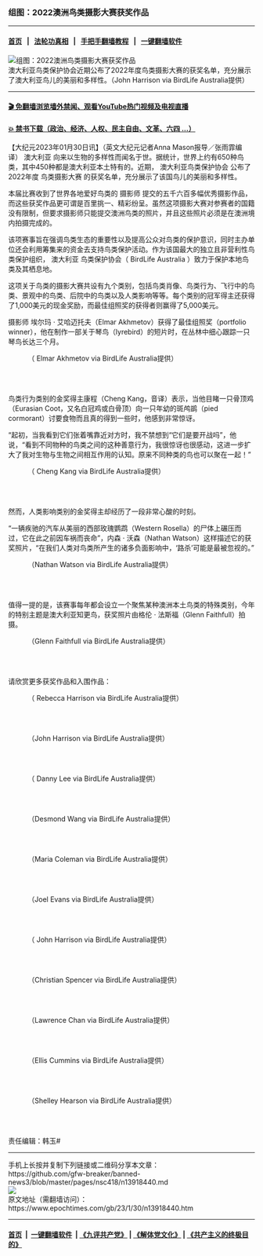 ### 组图：2022澳洲鸟类摄影大赛获奖作品
------------------------

#### [首页](https://github.com/gfw-breaker/banned-news3/blob/master/README.md) &nbsp;&nbsp;|&nbsp;&nbsp; [法轮功真相](https://github.com/begood0513/basic/blob/master/README.md)  &nbsp;&nbsp;|&nbsp;&nbsp; [手把手翻墙教程](https://github.com/gfw-breaker/guides/wiki)  &nbsp;&nbsp;|&nbsp;&nbsp; [一键翻墙软件](https://github.com/gfw-breaker/nogfw/blob/master/README.md)  



<div><img alt="组图：2022澳洲鸟类摄影大赛获奖作品" class="attachment-djy_600_400 size-djy_600_400 wp-post-image" src="https://i.epochtimes.com/assets/uploads/2023/01/id13918454-BirdLife-Australia-1-600x400.png"/>
<div class="caption">
 澳大利亚鸟类保护协会近期公布了2022年度鸟类摄影大赛的获奖名单，充分展示了澳大利亚鸟儿的美丽和多样性。（John Harrison via BirdLife Australia提供）
</div></div><hr/>

#### [ 🎬  免翻墙浏览墙外禁闻、观看YouTube热门视频及电视直播](https://github.com/gfw-breaker/HelloWorld)

#### [ 💥  禁书下载（政治、经济、人权、民主自由、文革、六四 ...）](https://github.com/gfw-breaker/books/blob/master/README.md)

<div><p>
 【大纪元2023年01月30日讯】（英文大纪元记者Anna Mason报导／张雨霏编译）
 <ok href="https://www.epochtimes.com/gb/tag/%E6%BE%B3%E5%A4%A7%E5%88%A9%E4%BA%9A.html">
  澳大利亚
 </ok>
 向来以生物的多样性而闻名于世。据统计，世界上约有650种鸟类，其中450种都是澳大利亚本土特有的。近期，
 <ok href="https://www.epochtimes.com/gb/tag/%E6%BE%B3%E5%A4%A7%E5%88%A9%E4%BA%9A%E9%B8%9F%E7%B1%BB%E4%BF%9D%E6%8A%A4%E5%8D%8F%E4%BC%9A.html">
  澳大利亚鸟类保护协会
 </ok>
 公布了2022年度
 <ok href="https://www.epochtimes.com/gb/tag/%E9%B8%9F%E7%B1%BB%E6%91%84%E5%BD%B1%E5%A4%A7%E8%B5%9B.html">
  鸟类摄影大赛
 </ok>
 的获奖名单，充分展示了该国鸟儿的美丽和多样性。
</p>
<p>
 本届比赛收到了世界各地爱好鸟类的
 <ok href="https://www.epochtimes.com/gb/tag/%E6%91%84%E5%BD%B1%E5%B8%88.html">
  摄影师
 </ok>
 提交的五千六百多幅优秀摄影作品，而这些获奖作品更可谓是百里挑一、精彩纷呈。虽然这项摄影大赛对参赛者的国籍没有限制，但要求摄影师只能提交澳洲鸟类的照片，并且这些照片必须是在澳洲境内拍摄完成的。
</p>
<p>
 该项赛事旨在强调鸟类生态的重要性以及提高公众对鸟类的保护意识，同时主办单位还会利用筹集来的资金去支持鸟类保护活动。作为该国最大的独立且非营利性鸟类保护组织，
 <ok href="https://www.epochtimes.com/gb/tag/%E6%BE%B3%E5%A4%A7%E5%88%A9%E4%BA%9A.html">
  澳大利亚
 </ok>
 鸟类保护协会（
 <ok href="https://www.birdlifephotoaward.org.au/">
  BirdLife Australia
 </ok>
 ）致力于保护本地鸟类及其栖息地。
</p>
<p>
 这项关于鸟类的摄影大赛共设有九个类别，包括鸟类肖像、鸟类行为、飞行中的鸟类、景观中的鸟类、后院中的鸟类以及人类影响等等。每个类别的冠军得主还获得了1,000美元的现金奖励，而最佳组照奖的获得者则赢得了5,000美元。
</p>
<p>
 <ok href="https://www.epochtimes.com/gb/tag/%E6%91%84%E5%BD%B1%E5%B8%88.html">
  摄影师
 </ok>
 埃尔玛
 <span style="font-weight: 400;">
  ‧
 </span>
 <span style="font-weight: 400;">
  艾哈迈托夫（Elmar Akhmetov）获得了最佳组照奖（portfolio winner），他在制作一部关于琴鸟（lyrebird）的短片时，在丛林中细心跟踪一只琴鸟长达三个月。
 </span>
</p>
<figure aria-describedby="caption-attachment-13918459" class="wp-caption aligncenter" id="attachment_13918459" style="width: 600px">
 <ok href="https://i.epochtimes.com/assets/uploads/2023/01/id13918459-Cupids-arrow-by-Elmar-Akhmetov.jpg" target="_blank">
  <img alt="" class="wp-image-13918459" src="https://i.epochtimes.com/assets/uploads/2023/01/id13918459-Cupids-arrow-by-Elmar-Akhmetov.jpg"/>
 </ok>
 <br/><figcaption class="wp-caption-text" id="caption-attachment-13918459">
  （ Elmar Akhmetov via BirdLife Australia提供）
 </figcaption><br/>
</figure><br/>
<p>
 鸟类行为类别的金奖得主康程（Cheng Kang，音译）表示，当他目睹一只骨顶鸡（Eurasian Coot，又名白冠鸡或白骨顶）向一只年幼的斑鸬鹚（pied cormorant）讨要食物而且真的得到一些时，他感到非常惊讶。
</p>
<p>
 “起初，当我看到它们张着嘴靠近对方时，我不禁想到“它们是要开战吗”，他说，“看到不同物种的鸟类之间的这种善意行为，我很惊讶也很感动，这进一步扩大了我对生物与生物之间相互作用的认知。原来不同种类的鸟也可以聚在一起！”
</p>
<figure aria-describedby="caption-attachment-13918456" class="wp-caption aligncenter" id="attachment_13918456" style="width: 600px">
 <ok href="https://i.epochtimes.com/assets/uploads/2023/01/id13918456-BirdLife-Australia-3.png" target="_blank">
  <img alt="" class="wp-image-13918456" src="https://i.epochtimes.com/assets/uploads/2023/01/id13918456-BirdLife-Australia-3.png"/>
 </ok>
 <br/><figcaption class="wp-caption-text" id="caption-attachment-13918456">
  （ Cheng Kang via BirdLife Australia提供）
 </figcaption><br/>
</figure><br/>
<p>
 然而，人类影响类别的金奖得主却经历了一段非常心酸的时刻。
</p>
<p>
 “一辆疾驰的汽车从美丽的西部玫瑰鹦鹉（Western Rosella）的尸体上碾压而过，它在此之前因车祸而丧命”，内森
 <span style="font-weight: 400;">
  ‧
 </span>
 <span style="font-weight: 400;">
  沃森（Nathan Watson）这样描述它的获奖照片，“在我们人类对鸟类所产生的诸多负面影响中，‘路杀’可能是最被忽视的。”
 </span>
</p>
<figure aria-describedby="caption-attachment-13918465" class="wp-caption aligncenter" id="attachment_13918465" style="width: 601px">
 <ok href="https://i.epochtimes.com/assets/uploads/2023/01/id13918465-Over-the-rainbow.jpg" target="_blank">
  <img alt="" class="wp-image-13918465" src="https://i.epochtimes.com/assets/uploads/2023/01/id13918465-Over-the-rainbow.jpg"/>
 </ok>
 <br/><figcaption class="wp-caption-text" id="caption-attachment-13918465">
  （Nathan Watson via BirdLife Australia提供）
 </figcaption><br/>
</figure><br/>
<p>
 值得一提的是，该赛事每年都会设立一个聚焦某种澳洲本土鸟类的特殊类别，今年的特别主题是澳大利亚知更鸟，获奖照片由格伦
 <span style="font-weight: 400;">
  ‧
 </span>
 <span style="font-weight: 400;">
  法斯福（Glenn Faithfull）拍摄。
 </span>
</p>
<figure aria-describedby="caption-attachment-13918467" class="wp-caption aligncenter" id="attachment_13918467" style="width: 599px">
 <ok href="https://i.epochtimes.com/assets/uploads/2023/01/id13918467-Yellow.jpg" target="_blank">
  <img alt="" class="wp-image-13918467" src="https://i.epochtimes.com/assets/uploads/2023/01/id13918467-Yellow.jpg"/>
 </ok>
 <br/><figcaption class="wp-caption-text" id="caption-attachment-13918467">
  （Glenn Faithfull via BirdLife Australia提供）
 </figcaption><br/>
</figure><br/>
<p>
 请欣赏更多获奖作品和入围作品：
</p>
<figure aria-describedby="caption-attachment-13918457" class="wp-caption aligncenter" id="attachment_13918457" style="width: 601px">
 <ok href="https://i.epochtimes.com/assets/uploads/2023/01/id13918457-BirdLife-Australia-4.png" target="_blank">
  <img alt="" class="wp-image-13918457" src="https://i.epochtimes.com/assets/uploads/2023/01/id13918457-BirdLife-Australia-4.png"/>
 </ok>
 <br/><figcaption class="wp-caption-text" id="caption-attachment-13918457">
  （ Rebecca Harrison via BirdLife Australia提供）
 </figcaption><br/>
</figure><br/>
<figure aria-describedby="caption-attachment-13918454" class="wp-caption aligncenter" id="attachment_13918454" style="width: 601px">
 <ok href="https://i.epochtimes.com/assets/uploads/2023/01/id13918454-BirdLife-Australia-1.png" target="_blank">
  <img alt="" class="wp-image-13918454" src="https://i.epochtimes.com/assets/uploads/2023/01/id13918454-BirdLife-Australia-1.png"/>
 </ok>
 <br/><figcaption class="wp-caption-text" id="caption-attachment-13918454">
  （John Harrison via BirdLife Australia提供）
 </figcaption><br/>
</figure><br/>
<figure aria-describedby="caption-attachment-13918455" class="wp-caption aligncenter" id="attachment_13918455" style="width: 601px">
 <ok href="https://i.epochtimes.com/assets/uploads/2023/01/id13918455-BirdLife-Australia-2.png" target="_blank">
  <img alt="" class="wp-image-13918455" src="https://i.epochtimes.com/assets/uploads/2023/01/id13918455-BirdLife-Australia-2.png"/>
 </ok>
 <br/><figcaption class="wp-caption-text" id="caption-attachment-13918455">
  （ Danny Lee via BirdLife Australia提供）
 </figcaption><br/>
</figure><br/>
<figure aria-describedby="caption-attachment-13918452" class="wp-caption aligncenter" id="attachment_13918452" style="width: 600px">
 <ok href="https://i.epochtimes.com/assets/uploads/2023/01/id13918452-Australian-Wood-Duck-1.jpg" target="_blank">
  <img alt="" class="wp-image-13918452" src="https://i.epochtimes.com/assets/uploads/2023/01/id13918452-Australian-Wood-Duck-1.jpg"/>
 </ok>
 <br/><figcaption class="wp-caption-text" id="caption-attachment-13918452">
  （Desmond Wang via BirdLife Australia提供）
 </figcaption><br/>
</figure><br/>
<figure aria-describedby="caption-attachment-13918453" class="wp-caption aligncenter" id="attachment_13918453" style="width: 600px">
 <ok href="https://i.epochtimes.com/assets/uploads/2023/01/id13918453-Birdlife-Australia.png" target="_blank">
  <img alt="" class="wp-image-13918453" src="https://i.epochtimes.com/assets/uploads/2023/01/id13918453-Birdlife-Australia.png"/>
 </ok>
 <br/><figcaption class="wp-caption-text" id="caption-attachment-13918453">
  （Maria Coleman via BirdLife Australia提供）
 </figcaption><br/>
</figure><br/>
<figure aria-describedby="caption-attachment-13918463" class="wp-caption aligncenter" id="attachment_13918463" style="width: 600px">
 <ok href="https://i.epochtimes.com/assets/uploads/2023/01/id13918463-Hanging-for-breakfast-by-Joel-Evans--e1675060452959.jpg" target="_blank">
  <img alt="" class="wp-image-13918463" src="https://i.epochtimes.com/assets/uploads/2023/01/id13918463-Hanging-for-breakfast-by-Joel-Evans--e1675060452959.jpg"/>
 </ok>
 <br/><figcaption class="wp-caption-text" id="caption-attachment-13918463">
  （Joel Evans via BirdLife Australia提供）
 </figcaption><br/>
</figure><br/>
<figure aria-describedby="caption-attachment-13918458" class="wp-caption aligncenter" id="attachment_13918458" style="width: 600px">
 <ok href="https://i.epochtimes.com/assets/uploads/2023/01/id13918458-Bullers-Albatross-by-John-Harrison.jpg" target="_blank">
  <img alt="" class="wp-image-13918458" src="https://i.epochtimes.com/assets/uploads/2023/01/id13918458-Bullers-Albatross-by-John-Harrison.jpg"/>
 </ok>
 <br/><figcaption class="wp-caption-text" id="caption-attachment-13918458">
  （ John Harrison via BirdLife Australia提供）
 </figcaption><br/>
</figure><br/>
<figure aria-describedby="caption-attachment-13918460" class="wp-caption aligncenter" id="attachment_13918460" style="width: 600px">
 <ok href="https://i.epochtimes.com/assets/uploads/2023/01/id13918460-Emu-Mist-by-Christian-Spencer.jpg" target="_blank">
  <img alt="" class="wp-image-13918460" src="https://i.epochtimes.com/assets/uploads/2023/01/id13918460-Emu-Mist-by-Christian-Spencer.jpg"/>
 </ok>
 <br/><figcaption class="wp-caption-text" id="caption-attachment-13918460">
  （Christian Spencer via BirdLife Australia提供）
 </figcaption><br/>
</figure><br/>
<figure aria-describedby="caption-attachment-13918464" class="wp-caption aligncenter" id="attachment_13918464" style="width: 601px">
 <ok href="https://i.epochtimes.com/assets/uploads/2023/01/id13918464-My-pearl-by-Lawrence-Chan-e1675060412660.jpg" target="_blank">
  <img alt="" class="wp-image-13918464" src="https://i.epochtimes.com/assets/uploads/2023/01/id13918464-My-pearl-by-Lawrence-Chan-e1675060412660.jpg"/>
 </ok>
 <br/><figcaption class="wp-caption-text" id="caption-attachment-13918464">
  （Lawrence Chan via BirdLife Australia提供）
 </figcaption><br/>
</figure><br/>
<figure aria-describedby="caption-attachment-13918466" class="wp-caption aligncenter" id="attachment_13918466" style="width: 600px">
 <ok href="https://i.epochtimes.com/assets/uploads/2023/01/id13918466-Romeo-and-Juliet-by-Ellis-Cummins.jpg" target="_blank">
  <img alt="" class="wp-image-13918466" src="https://i.epochtimes.com/assets/uploads/2023/01/id13918466-Romeo-and-Juliet-by-Ellis-Cummins.jpg"/>
 </ok>
 <br/><figcaption class="wp-caption-text" id="caption-attachment-13918466">
  （Ellis Cummins via BirdLife Australia提供）
 </figcaption><br/>
</figure><br/>
<figure aria-describedby="caption-attachment-13918462" class="wp-caption aligncenter" id="attachment_13918462" style="width: 450px">
 <ok href="https://i.epochtimes.com/assets/uploads/2023/01/id13918462-Hanging-around-by-Shelley-Hearson-e1675060430909.jpg" target="_blank">
  <img alt="" class="wp-image-13918462" src="https://i.epochtimes.com/assets/uploads/2023/01/id13918462-Hanging-around-by-Shelley-Hearson-e1675060430909.jpg"/>
 </ok>
 <br/><figcaption class="wp-caption-text" id="caption-attachment-13918462">
  （Shelley Hearson via BirdLife Australia提供）
 </figcaption><br/>
</figure><br/>
<p>
 责任编辑：韩玉#
</p>
</div>
<hr/>
手机上长按并复制下列链接或二维码分享本文章：<br/>
https://github.com/gfw-breaker/banned-news3/blob/master/pages/nsc418/n13918440.md <br/>
<a href='https://github.com/gfw-breaker/banned-news3/blob/master/pages/nsc418/n13918440.md'><img src='https://github.com/gfw-breaker/banned-news3/blob/master/pages/nsc418/n13918440.md.png'/></a> <br/>
原文地址（需翻墙访问）：https://www.epochtimes.com/gb/23/1/30/n13918440.htm


------------------------
#### [首页](https://github.com/gfw-breaker/banned-news3/blob/master/README.md) &nbsp;|&nbsp; [一键翻墙软件](https://github.com/gfw-breaker/nogfw/blob/master/README.md) &nbsp;| [《九评共产党》](https://github.com/gfw-breaker/9ping.md/blob/master/README.md#九评之一评共产党是什么) | [《解体党文化》](https://github.com/gfw-breaker/jtdwh.md/blob/master/README.md) | [《共产主义的终极目的》](https://github.com/gfw-breaker/gczydzjmd.md/blob/master/README.md)


<img src='http://gfw-breaker.win/banned-news3/pages/nsc418/n13918440.md' width='0px' height='0px'/>